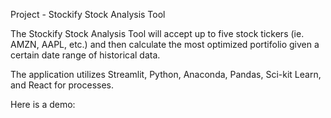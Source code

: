 Project - Stockify Stock Analysis Tool

The Stockify Stock Analysis Tool will accept up to five stock tickers (ie. AMZN, AAPL, etc.) and then calculate the most optimized portifolio given a certain date range of historical data.

The application utilizes Streamlit, Python, Anaconda, Pandas, Sci-kit Learn, and React for processes.

Here is a demo: 

